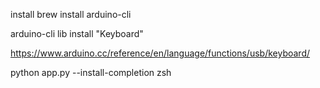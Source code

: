 install brew install arduino-cli

arduino-cli lib install "Keyboard"

https://www.arduino.cc/reference/en/language/functions/usb/keyboard/


python app.py --install-completion zsh